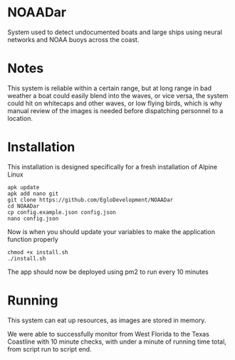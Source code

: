 # NOAADar
System used to detect undocumented boats and large ships using neural networks and NOAA buoys across the coast.

# Notes
This system is reliable within a certain range, but at long range in bad weather a boat could easily blend into the waves, or vice versa, the system could hit on
whitecaps and other waves, or low flying birds, which is why manual review of the images is needed before dispatching personnel to a location.

# Installation
This installation is designed specifically for a fresh installation of Alpine Linux

```
apk update
apk add nano git
git clone https://github.com/EgloDevelopment/NOAADar
cd NOAADar
cp config.example.json config.json
nano config.json
```

Now is when you should update your variables to make the application function properly

```
chmod +x install.sh
./install.sh
```

The app should now be deployed using pm2 to run every 10 minutes

# Running
This system can eat up resources, as images are stored in memory.

We were able to successfully monitor from West Florida to the Texas Coastline with 10 minute checks, with under a minute of running time total, from script run 
to script end.